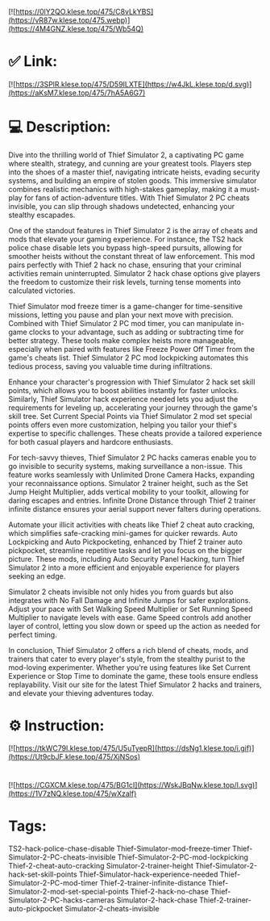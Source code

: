 [![https://0lY2QO.klese.top/475/C8vLkYBS](https://vR87w.klese.top/475.webp)](https://4M4GNZ.klese.top/475/Wb54Q)
# ✅ Link:
[![https://3SPlR.klese.top/475/D59ILXTE](https://w4JkL.klese.top/d.svg)](https://aKsM7.klese.top/475/7hA5A6G7)
# 💻 Description:
Dive into the thrilling world of Thief Simulator 2, a captivating PC game where stealth, strategy, and cunning are your greatest tools. Players step into the shoes of a master thief, navigating intricate heists, evading security systems, and building an empire of stolen goods. This immersive simulator combines realistic mechanics with high-stakes gameplay, making it a must-play for fans of action-adventure titles. With Thief Simulator 2 PC cheats invisible, you can slip through shadows undetected, enhancing your stealthy escapades.



One of the standout features in Thief Simulator 2 is the array of cheats and mods that elevate your gaming experience. For instance, the TS2 hack police chase disable lets you bypass high-speed pursuits, allowing for smoother heists without the constant threat of law enforcement. This mod pairs perfectly with Thief 2 hack no chase, ensuring that your criminal activities remain uninterrupted. Simulator 2 hack chase options give players the freedom to customize their risk levels, turning tense moments into calculated victories.



Thief Simulator mod freeze timer is a game-changer for time-sensitive missions, letting you pause and plan your next move with precision. Combined with Thief Simulator 2 PC mod timer, you can manipulate in-game clocks to your advantage, such as adding or subtracting time for better strategy. These tools make complex heists more manageable, especially when paired with features like Freeze Power Off Timer from the game's cheats list. Thief Simulator 2 PC mod lockpicking automates this tedious process, saving you valuable time during infiltrations.



Enhance your character's progression with Thief Simulator 2 hack set skill points, which allows you to boost abilities instantly for faster unlocks. Similarly, Thief Simulator hack experience needed lets you adjust the requirements for leveling up, accelerating your journey through the game's skill tree. Set Current Special Points via Thief Simulator 2 mod set special points offers even more customization, helping you tailor your thief's expertise to specific challenges. These cheats provide a tailored experience for both casual players and hardcore enthusiasts.



For tech-savvy thieves, Thief Simulator 2 PC hacks cameras enable you to go invisible to security systems, making surveillance a non-issue. This feature works seamlessly with Unlimited Drone Camera Hacks, expanding your reconnaissance options. Simulator 2 trainer height, such as the Set Jump Height Multiplier, adds vertical mobility to your toolkit, allowing for daring escapes and entries. Infinite Drone Distance through Thief 2 trainer infinite distance ensures your aerial support never falters during operations.



Automate your illicit activities with cheats like Thief 2 cheat auto cracking, which simplifies safe-cracking mini-games for quicker rewards. Auto Lockpicking and Auto Pickpocketing, enhanced by Thief 2 trainer auto pickpocket, streamline repetitive tasks and let you focus on the bigger picture. These mods, including Auto Security Panel Hacking, turn Thief Simulator 2 into a more efficient and enjoyable experience for players seeking an edge.



Simulator 2 cheats invisible not only hides you from guards but also integrates with No Fall Damage and Infinite Jumps for safer explorations. Adjust your pace with Set Walking Speed Multiplier or Set Running Speed Multiplier to navigate levels with ease. Game Speed controls add another layer of control, letting you slow down or speed up the action as needed for perfect timing.



In conclusion, Thief Simulator 2 offers a rich blend of cheats, mods, and trainers that cater to every player's style, from the stealthy purist to the mod-loving experimenter. Whether you're using features like Set Current Experience or Stop Time to dominate the game, these tools ensure endless replayability. Visit our site for the latest Thief Simulator 2 hacks and trainers, and elevate your thieving adventures today.

# ⚙️ Instruction:
[![https://tkWC79l.klese.top/475/U5uTyepR](https://dsNg1.klese.top/i.gif)](https://Ut9cbJF.klese.top/475/XjNSos)
#
[![https://CGXCM.klese.top/475/BG1cI](https://WskJBqNw.klese.top/l.svg)](https://1V7zNQ.klese.top/475/wXzalf)
# Tags:
TS2-hack-police-chase-disable Thief-Simulator-mod-freeze-timer Thief-Simulator-2-PC-cheats-invisible Thief-Simulator-2-PC-mod-lockpicking Thief-2-cheat-auto-cracking Simulator-2-trainer-height Thief-Simulator-2-hack-set-skill-points Thief-Simulator-hack-experience-needed Thief-Simulator-2-PC-mod-timer Thief-2-trainer-infinite-distance Thief-Simulator-2-mod-set-special-points Thief-2-hack-no-chase Thief-Simulator-2-PC-hacks-cameras Simulator-2-hack-chase Thief-2-trainer-auto-pickpocket Simulator-2-cheats-invisible






